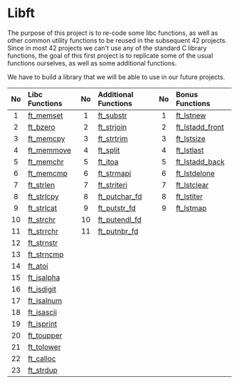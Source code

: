# Libft
The purpose of this project is to re-code some libc functions, as well as other common utility functions to be reused in the subsequent 42 projects.
Since in most 42 projects we can't use any of the standard C library functions, the goal of this first project is to replicate some of the usual functions ourselves, as well as some additional functions.

We have to build a library that we will be able to use in our future projects.

| No  | Libc Functions   | No  | Additional Functions    | No  | Bonus Functions  |
| :-: | :--------------- | :-: | :---------------------- | :-: | :--------------- |
| 1   | [ft_memset](https://github.com/CatAraujoo/42_Libft/blob/main/Libft/ft_memset.c) | 1 | [ft_substr](https://github.com/CatAraujoo/42_Libft/blob/main/Libft/ft_substr.c) | 1   | [ft_lstnew](https://github.com/CatAraujoo/42_Libft/blob/main/Libft/ft_lstnew.c) |
| 2   | [ft_bzero](https://github.com/CatAraujoo/42_Libft/blob/main/Libft/ft_bzero.c)     | 2   | [ft_strjoin](https://github.com/CatAraujoo/42_Libft/blob/main/Libft/ft_strjoin.c)       | 2   | [ft_lstadd_front](https://github.com/CatAraujoo/42_Libft/blob/main/Libft/ft_lstadd_front.c) |
| 3   | [ft_memcpy](https://github.com/CatAraujoo/42_Libft/blob/main/Libft/ft_memcpy.c)   |  3   | [ft_strtrim](https://github.com/CatAraujoo/42_Libft/blob/main/Libft/ft_strtrim.c)       | 3   | [ft_lstsize](https://github.com/CatAraujoo/42_Libft/blob/main/Libft/ft_lstsize.c)   |
| 4   | [ft_memmove](https://github.com/CatAraujoo/42_Libft/blob/main/Libft/ft_memmove.c)| 4   | [ft_split](https://github.com/CatAraujoo/42_Libft/blob/main/Libft/ft_split.c)           | 4   | [ft_lstlast](https://github.com/CatAraujoo/42_Libft/blob/main/Libft/ft_lstlast.c) |
| 5   | [ft_memchr](https://github.com/CatAraujoo/42_Libft/blob/main/Libft/ft_memchr.c)  |  5   | [ft_itoa](https://github.com/CatAraujoo/42_Libft/blob/main/Libft/ft_itoa.c) |  5   | [ft_lstadd_back](https://github.com/CatAraujoo/42_Libft/blob/main/Libft/ft_lstadd_back.c)   |
| 6   |  [ft_memcmp](https://github.com/CatAraujoo/42_Libft/blob/main/Libft/ft_memcmp.c)  | 6   | [ft_strmapi](https://github.com/CatAraujoo/42_Libft/blob/main/Libft/ft_strmapi.c)   | 6   | [ft_lstdelone](https://github.com/CatAraujoo/42_Libft/blob/main/Libft/ft_lstdelone.c)   |
| 7   |  [ft_strlen](https://github.com/CatAraujoo/42_Libft/blob/main/Libft/ft_strlen.c)  | 7   | [ft_striteri](https://github.com/CatAraujoo/42_Libft/blob/main/Libft/ft_striteri.c) | 7   | [ft_lstclear](https://github.com/CatAraujoo/42_Libft/blob/main/Libft/ft_lstclear.c)      |
| 8   |  [ft_strlcpy](https://github.com/CatAraujoo/42_Libft/blob/main/Libft/ft_strlcpy.c) | 8   |  [ft_putchar_fd](https://github.com/CatAraujoo/42_Libft/blob/main/Libft/ft_putchar_fd.c) |8   | [ft_lstiter](https://github.com/CatAraujoo/42_Libft/blob/main/Libft/ft_lstiter.c)       |
| 9   | [ft_strlcat](https://github.com/CatAraujoo/42_Libft/blob/main/Libft/ft_strlcat.c)  |  9   |[ft_putstr_fd](https://github.com/CatAraujoo/42_Libft/blob/main/Libft/ft_putstr_fd.c)   | 9   | [ft_lstmap](https://github.com/CatAraujoo/42_Libft/blob/main/Libft/ft_lstmap.c)       |
| 10  | [ft_strchr](https://github.com/CatAraujoo/42_Libft/blob/main/Libft/ft_strchr.c)  | 10  |[ft_putendl_fd](https://github.com/CatAraujoo/42_Libft/blob/main/Libft/ft_putendl_fd.c)     |     |                                                                                          |
| 11  | [ft_strrchr](https://github.com/CatAraujoo/42_Libft/blob/main/Libft/ft_strrchr.c) | 11 | [ft_putnbr_fd](https://github.com/CatAraujoo/42_Libft/blob/main/Libft/ft_putnbr_fd.c)|                            |
| 12  | [ft_strnstr](https://github.com/CatAraujoo/42_Libft/blob/main/Libft/ft_strnstr.c) |      |    |     |          |
| 13  | [ft_strncmp](https://github.com/CatAraujoo/42_Libft/blob/main/Libft/ft_strncmp.c) |      |    |     |          |
| 14  | [ft_atoi](https://github.com/CatAraujoo/42_Libft/blob/main/Libft/ft_atoi.c)       |      |    |     |          |
| 15  | [ft_isalpha](https://github.com/CatAraujoo/42_Libft/blob/main/Libft/ft_isalpha.c) |      |    |     |          |
| 16  | [ft_isdigit](https://github.com/CatAraujoo/42_Libft/blob/main/Libft/ft_isdigit.c) |      |    |     |          |
| 17  | [ft_isalnum](https://github.com/CatAraujoo/42_Libft/blob/main/Libft/ft_isalnum.c) |      |    |     |          |
| 18  | [ft_isascii](https://github.com/CatAraujoo/42_Libft/blob/main/Libft/ft_isascii.c) |      |    |     |          |
| 19  | [ft_isprint](https://github.com/CatAraujoo/42_Libft/blob/main/Libft/ft_isprint.c) |      |    |     |          |
| 20  | [ft_toupper](https://github.com/CatAraujoo/42_Libft/blob/main/Libft/ft_toupper.c) |      |    |     |          |
| 21  | [ft_tolower](https://github.com/CatAraujoo/42_Libft/blob/main/Libft/ft_tolower.c) |      |    |     |          |
| 22  | [ft_calloc](https://github.com/CatAraujoo/42_Libft/blob/main/Libft/ft_calloc.c)   |      |    |     |          |
| 23  | [ft_strdup](https://github.com/CatAraujoo/42_Libft/blob/main/Libft/ft_strdup.c)   |      |    |     |          |
